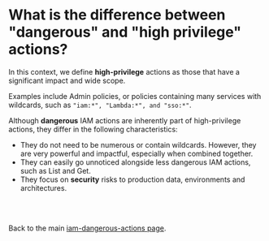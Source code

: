 
# What is the difference between "dangerous" and "high privilege" actions? 


In this context, we define **high-privilege** actions as those that have a significant impact and wide scope. 

Examples include Admin policies, or policies containing many services with wildcards, such as `"iam:*", "Lambda:*", and "sso:*"`. 

Although **dangerous** IAM actions are inherently part of high-privilege actions, they differ in the following characteristics:

* They do not need to be numerous or contain wildcards. However, they are very powerful and impactful, especially when combined together.
* They can easily go unnoticed alongside less dangerous IAM actions, such as List and Get.
* They focus on **security** risks to production data, environments and architectures.

<br />
<br />

Back to the main [iam-dangerous-actions page](https://github.com/ZiyadAlmbasher/iam-dangerous-actions).
